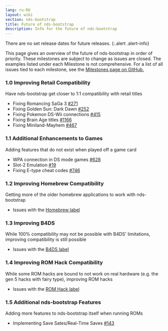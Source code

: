 ```yaml
---
lang: ru-RU
layout: wiki
section: nds-bootstrap
title: Future of nds-bootstrap
description: Info for the future of nds-bootstrap
---
```


There are no set release dates for future releases.
{:.alert .alert-info}

This page gives an overview of the future of nds-bootstrap in order of priority. These milestones are subject to change as issues are closed. The examples listed under each Milestone is not comprehensive. For a list of all issues tied to each milestone, see the [Milestones page on GitHub.](https://github.com/DS-Homebrew/nds-bootstrap/milestones)

### 1.0 Improving Retail Compatibility
Have nds-bootstrap get closer to 1:1 compatibility with retail titles
- Fixing Romancing SaGa 3 [#271](https://github.com/DS-Homebrew/nds-bootstrap/issues/271)
- Fixing Golden Sun: Dark Dawn [#252](https://github.com/DS-Homebrew/nds-bootstrap/issues/252)
- Fixing Pokemon DS-Wii connections [#415](https://github.com/DS-Homebrew/nds-bootstrap/issues/415)
- Fixing Brain Age titles [#1166](https://github.com/DS-Homebrew/nds-bootstrap/issues/1166)
- Fixing Miniland-Mayhem [#467](https://github.com/DS-Homebrew/nds-bootstrap/issues/467)

### 1.1 Additional Enhancements to Games
Adding features that do not exist when played off a game card
- WPA connection in DS mode games [#628](https://github.com/DS-Homebrew/nds-bootstrap/issues/628)
- Slot-2 Emulation [#19](https://github.com/DS-Homebrew/nds-bootstrap/issues/19)
- Fixing E-type cheat codes [#746](https://github.com/DS-Homebrew/nds-bootstrap/issues/746)

### 1.2 Improving Homebrew Compatibility
Getting more of the older homebrew applications to work with nds-bootstrap
- Issues with the [Homebrew label](https://github.com/DS-Homebrew/nds-bootstrap/labels/Homebrew)

### 1.3 Improving B4DS
While 100% compatibility may not be possible with B4DS' limitations, improving compatibility is still possible
- Issues with the [B4DS label](https://github.com/DS-Homebrew/nds-bootstrap/labels/B4DS)

### 1.4 Improving ROM Hack Compatibility
While some ROM hacks are bound to not work on real hardware (e.g. the gen 5 hacks with fairy type), improving ROM hacks
- Issues with the [ROM Hack label](https://github.com/DS-Homebrew/nds-bootstrap/issues?q=is%3Aopen+is%3Aissue+label%3A%22ROM+Hack%22)

### 1.5 Additional nds-bootstrap Features
Adding more features to nds-bootstrap itself when running ROMs
- Implementing Save Sates/Real-Time Saves [#143](https://github.com/DS-Homebrew/nds-bootstrap/issues/143)
